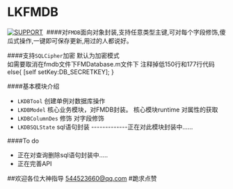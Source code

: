# LKFMDB
[![SUPPORT](https://img.shields.io/badge/support-iOS%207%2B%20-blue.svg?style=flat)](https://en.wikipedia.org/wiki/IOS_7)&nbsp;
####对`FMDB`面向对象封装,支持任意类型主键,可对每个字段修饰,傻瓜式操作,一键即可保存更新,用过的人都说好。

####支持`SQLCipher`加密 
      默认为加密模式  
      如需要取消在fmdb文件下FMDatabase.m文件下
      注释掉低150行和177行代码
      else{
       [self setKey:DB_SECRETKEY];
      }

####基本模块介绍
- `LKDBTool` 创建单例对数据库操作
- `LKDBModel` 核心业务模块，对FMDB封装。 核心模块runtime 对属性的获取
- `LKDBColumnDes` 修饰 对字段修饰
- `LKDBSQLState` sql语句封装 -------------正在对此模块封装中......


####To do
- 正在对查询删除sql语句封装中.....
- 正在完善API



##欢迎各位大神指导    544523660@qq.com 
#跪求点赞

